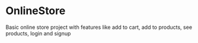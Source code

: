 # OnlineStore
Basic online store project with features like add to cart, add to products, see products, login and signup
